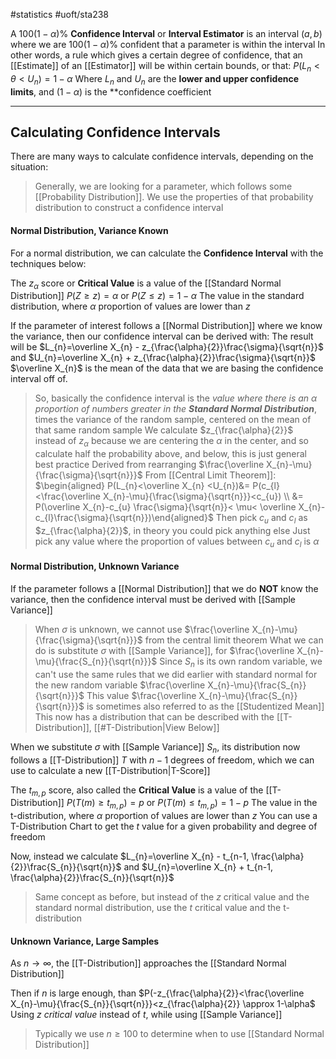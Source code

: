 #statistics 
#uoft/sta238 

A $100(1-\alpha)$% **Confidence Interval** or **Interval Estimator** is an interval $(a,b)$ where we are $100(1-\alpha)$% confident that a parameter is within the interval
	In other words, a rule which gives a certain degree of confidence, that an [[Estimate]] of an [[Estimator]] will be within certain bounds, or that:
	$P(L_{n}<\theta<U_{n})=1-\alpha$
	Where $L_{n}$ and $U_{n}$ are the **lower and upper confidence limits**, and $(1-\alpha)$ is the **confidence coefficient

---
## Calculating Confidence Intervals

There are many ways to calculate confidence intervals, depending on the situation:

> Generally, we are looking for a parameter, which follows some [[Probability Distribution]]. We use the properties of that probability distribution to construct a confidence interval
#### Normal Distribution, Variance Known
For a normal distribution, we can calculate the **Confidence Interval** with the techniques below:

The $z_\alpha$ score or **Critical Value** is a value of the [[Standard Normal Distribution]] $P(Z\geq z)=\alpha$ or $P(Z\leq z)=1-\alpha$
	The value in the standard distribution, where $\alpha$ proportion of values are lower than $z$

If the parameter of interest follows a [[Normal Distribution]] where we know the variance, then our confidence interval can be derived with:
	The result will be $L_{n}=\overline X_{n} - z_{\frac{\alpha}{2}}\frac{\sigma}{\sqrt{n}}$ and $U_{n}=\overline X_{n} + z_{\frac{\alpha}{2}}\frac{\sigma}{\sqrt{n}}$
	$\overline X_{n}$ is the mean of the data that we are basing the confidence interval off of.

>So, basically the confidence interval is the *value where there is an $\alpha$ proportion of numbers greater in the **Standard Normal Distribution***, times the variance of the random sample, centered on the mean of that same random sample
> We calculate $z_{\frac{\alpha}{2}}$ instead of $z_{\alpha}$ because we are centering the $\alpha$ in the center, and so calculate half the probability above, and below, this is just general best practice
> Derived from rearranging $\frac{\overline X_{n}-\mu}{\frac{\sigma}{\sqrt{n}}}$
> From [[Central Limit Theorem]]:
> 	$\begin{aligned} P(L_{n}<\overline X_{n} <U_{n})&= P(c_{l}<\frac{\overline X_{n}-\mu}{\frac{\sigma}{\sqrt{n}}}<c_{u}) \\ &= P(\overline X_{n}-c_{u} \frac{\sigma}{\sqrt{n}}< \mu< \overline X_{n}-c_{l}\frac{\sigma}{\sqrt{n}})\end{aligned}$
> Then pick $c_{u}$ and $c_{l}$ as $z_{\frac{\alpha}{2}}$, in theory you could pick anything else
> 	Just pick any value where the proportion of values between $c_{u}$ and $c_{l}$ is $\alpha$

#### Normal Distribution, Unknown Variance
If the parameter follows a [[Normal Distribution]] that we do **NOT** know the variance, then the confidence interval must be derived with [[Sample Variance]]

>When $\sigma$ is unknown, we cannot use $\frac{\overline X_{n}-\mu}{\frac{\sigma}{\sqrt{n}}}$ from the central limit theorem
>What we can do is substitute $\sigma$ with [[Sample Variance]], for $\frac{\overline X_{n}-\mu}{\frac{S_{n}}{\sqrt{n}}}$
> Since $S_{n}$ is its own random variable, we can't use the same rules that we did earlier with standard normal for the new random variable $\frac{\overline X_{n}-\mu}{\frac{S_{n}}{\sqrt{n}}}$
> 	This value $\frac{\overline X_{n}-\mu}{\frac{S_{n}}{\sqrt{n}}}$ is sometimes also referred to as the [[Studentized Mean]]
> This now has a distribution that can be described with the [[T-Distribution]], [[#T-Distribution|View Below]]

When we substitute $\sigma$ with [[Sample Variance]] $S_{n}$, its distribution now follows a [[T-Distribution]] $T$ with $n-1$ degrees of freedom, which we can use to calculate a new [[T-Distribution|T-Score]]

The $t_{m,p}$ score, also called the **Critical Value** is a value of the [[T-Distribution]] $P(T(m)\geq t_{m,p})=p$ or $P(T(m)\leq t_{m,p})=1-p$
	The value in the t-distribution, where $\alpha$ proportion of values are lower than $z$
	You can use a T-Distribution Chart to get the $t$ value for a given probability and degree of freedom

Now, instead we calculate $L_{n}=\overline X_{n} - t_{n-1, \frac{\alpha}{2}}\frac{S_{n}}{\sqrt{n}}$ and $U_{n}=\overline X_{n} + t_{n-1, \frac{\alpha}{2}}\frac{S_{n}}{\sqrt{n}}$

> Same concept as before, but instead of the $z$ critical value and the standard normal distribution, use the $t$ critical value and the t-distribution

#### Unknown Variance, Large Samples
As $n\rightarrow \infty$, the [[T-Distribution]] approaches the [[Standard Normal Distribution]]

Then if $n$ is large enough, than $P(-z_{\frac{\alpha}{2}}<\frac{\overline X_{n}-\mu}{\frac{S_{n}}{\sqrt{n}}}<z_{\frac{\alpha}{2}} \approx 1-\alpha$
	Using $z$ *critical value* instead of $t$, while using [[Sample Variance]]

>Typically we use $n\geq 100$ to determine when to use [[Standard Normal Distribution]]
